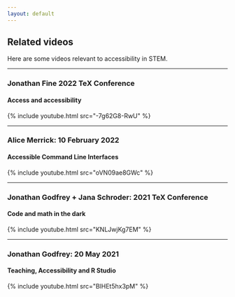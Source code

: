 ```yaml
---
layout: default
---
```


## Related videos

Here are some videos relevant to accessibility in STEM.

---

### Jonathan Fine 2022 TeX Conference
#### Access and accessibility

{% include youtube.html src="-7g62G8-RwU" %}

---

### Alice Merrick: 10 February 2022
#### Accessible Command Line Interfaces

{% include youtube.html src="oVN09ae8GWc" %}

---

### Jonathan Godfrey + Jana Schroder: 2021 TeX Conference
#### Code and math in the dark

{% include youtube.html src="KNLJwjKg7EM" %}

---

### Jonathan Godfrey: 20 May 2021
####  Teaching, Accessibility and R Studio

{% include youtube.html src="BlHEt5hx3pM" %}
